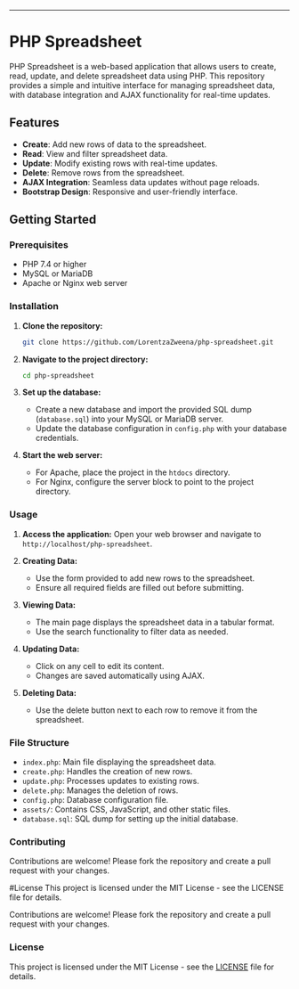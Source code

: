 ---

# PHP Spreadsheet

PHP Spreadsheet is a web-based application that allows users to create, read, update, and delete spreadsheet data using PHP. This repository provides a simple and intuitive interface for managing spreadsheet data, with database integration and AJAX functionality for real-time updates.

## Features

- **Create**: Add new rows of data to the spreadsheet.
- **Read**: View and filter spreadsheet data.
- **Update**: Modify existing rows with real-time updates.
- **Delete**: Remove rows from the spreadsheet.
- **AJAX Integration**: Seamless data updates without page reloads.
- **Bootstrap Design**: Responsive and user-friendly interface.

## Getting Started

### Prerequisites

- PHP 7.4 or higher
- MySQL or MariaDB
- Apache or Nginx web server

### Installation

1. **Clone the repository:**
   ```bash
   git clone https://github.com/LorentzaZweena/php-spreadsheet.git
   ```
2. **Navigate to the project directory:**
   ```bash
   cd php-spreadsheet
   ```
3. **Set up the database:**
   - Create a new database and import the provided SQL dump (`database.sql`) into your MySQL or MariaDB server.
   - Update the database configuration in `config.php` with your database credentials.

4. **Start the web server:**
   - For Apache, place the project in the `htdocs` directory.
   - For Nginx, configure the server block to point to the project directory.

### Usage

1. **Access the application:**
   Open your web browser and navigate to `http://localhost/php-spreadsheet`.

2. **Creating Data:**
   - Use the form provided to add new rows to the spreadsheet.
   - Ensure all required fields are filled out before submitting.

3. **Viewing Data:**
   - The main page displays the spreadsheet data in a tabular format.
   - Use the search functionality to filter data as needed.

4. **Updating Data:**
   - Click on any cell to edit its content.
   - Changes are saved automatically using AJAX.

5. **Deleting Data:**
   - Use the delete button next to each row to remove it from the spreadsheet.

### File Structure

- `index.php`: Main file displaying the spreadsheet data.
- `create.php`: Handles the creation of new rows.
- `update.php`: Processes updates to existing rows.
- `delete.php`: Manages the deletion of rows.
- `config.php`: Database configuration file.
- `assets/`: Contains CSS, JavaScript, and other static files.
- `database.sql`: SQL dump for setting up the initial database.

### Contributing
Contributions are welcome! Please fork the repository and create a pull request with your changes.

#License
This project is licensed under the MIT License - see the LICENSE file for details.


Contributions are welcome! Please fork the repository and create a pull request with your changes.

### License

This project is licensed under the MIT License - see the [LICENSE](LICENSE) file for details.
